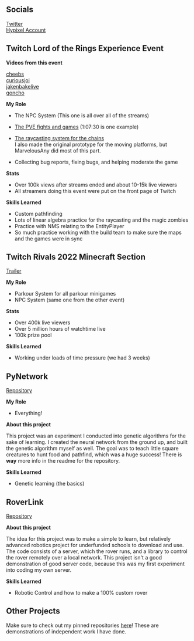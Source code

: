 ## Socials
[Twitter](https://twitter.com/Yoursole3)  
[Hypixel Account](https://hypixel.net/player/8c13f015b6fa47529f8b02629addbf98)

## Twitch Lord of the Rings Experience Event

**Videos from this event**

[cheebs](https://www.twitch.tv/videos/1609507879)  
[curiousjoi](https://www.twitch.tv/videos/1609508098)  
[jakenbakelive](https://www.twitch.tv/videos/1609507291)  
[goncho](https://www.twitch.tv/videos/1609508310)  

**My Role**

- The NPC System (This one is all over all of the streams)
- [The PVE fights and games](https://www.twitch.tv/videos/1609507291) (1:07:30 is one example)
- [The raycasting system for the chains](https://www.youtube.com/watch?v=FSmu1QiiboE&list=PLVFTw2thtjTwW79kvSui_OwEj462-RToS&index=5)  
I also made the original prototype for the moving platforms, but MarvelousAny did most of this part.

- Collecting bug reports, fixing bugs, and helping moderate the game

**Stats**

- Over 100k views after streams ended and about 10-15k live viewers
- All streamers doing this event were put on the front page of Twitch

**Skills Learned**

- Custom pathfinding
- Lots of linear algebra practice for the raycasting and the magic zombies
- Practice with NMS relating to the EntityPlayer
- So much practice working with the build team to make sure the maps and the games were in sync

## Twitch Rivals 2022 Minecraft Section

[Trailer](https://twitter.com/twitchrivals/status/1548675688705794050?lang=en)

**My Role**

- Parkour System for all parkour minigames
- NPC System (same one from the other event)

**Stats**

- Over 400k live viewers
- Over 5 million hours of watchtime live
- 100k prize pool

**Skills Learned**

- Working under loads of time pressure (we had 3 weeks)

## PyNetwork

[Repository](https://github.com/Yoursole1/PyNetwork)

**My Role**

- Everything!  

**About this project**

This project was an experiment I conducted into genetic algorithms for the sake of learning.  I created the neural network from the ground up, and built the genetic algorithm myself as well.  The goal was to teach little square creatures to hunt food and pathfind, which was a huge success!  There is **way** more info in the readme for the repository.

**Skills Learned**

- Genetic learning (the basics)

## RoverLink 

[Repository](https://github.com/Yoursole1/RoverLink)

**About this project**

The idea for this project was to make a simple to learn, but relatively advanced robotics project for underfunded schools to download and use.  The code consists of a server, which the rover runs, and a library to control the rover remotely over a local network.  This project isn't a good demonstration of good server code, because this was my first experiment into coding my own server.  

**Skills Learned**

- Robotic Control and how to make a 100% custom rover

## Other Projects

Make sure to check out my pinned repositories [here](https://github.com/Yoursole1)!  These are demonstrations of independent work I have done. 

